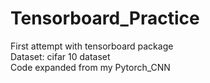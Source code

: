 # Tensorboard_Practice
First attempt with tensorboard package <br />
Dataset: cifar 10 dataset  <br />
Code expanded from my Pytorch_CNN
